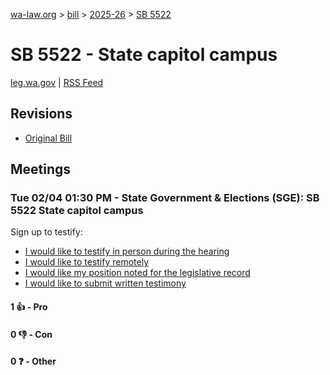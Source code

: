 [wa-law.org](/) > [bill](/bill/) > [2025-26](/bill/2025-26/) > [SB 5522](/bill/2025-26/sb/5522/)

# SB 5522 - State capitol campus
[leg.wa.gov](https://app.leg.wa.gov/billsummary?BillNumber=5522&Year=2025&Initiative=false) | [RSS Feed](./rss.xml)

## Revisions
* [Original Bill](1/)

## Meetings
### Tue 02/04 01:30 PM - State Government & Elections (SGE): SB 5522 State capitol campus
Sign up to testify:
* [I would like to testify in person during the hearing](https://app.leg.wa.gov/csi/Testifier/Add?chamber=House&mId=32671&aId=162576&caId=25308&tId=1)
* [I would like to testify remotely](https://app.leg.wa.gov/csi/Testifier/Add?chamber=House&mId=32671&aId=162576&caId=25308&tId=2)
* [I would like my position noted for the legislative record](https://app.leg.wa.gov/csi/Testifier/Add?chamber=House&mId=32671&aId=162576&caId=25308&tId=3)
* [I would like to submit written testimony](https://app.leg.wa.gov/csi/Testifier/Add?chamber=House&mId=32671&aId=162576&caId=25308&tId=4)

#### 1 👍 - Pro

#### 0 👎 - Con

#### 0 ❓ - Other
